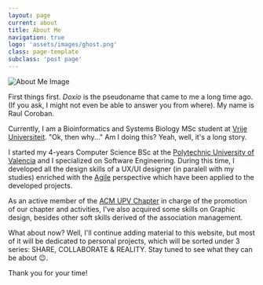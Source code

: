 ```yaml
---
layout: page
current: about
title: About Me
navigation: true
logo: 'assets/images/ghost.png'
class: page-template
subclass: 'post page'
---
```


![About Me Image](/images/logo.png)

First things first. <i>Doxio</i> is the pseudoname that came to me a long time ago. (If you ask, I might not even be able to answer you from where). My name is Raul Coroban.

Currently, I am a Bioinformatics and Systems Biology MSc student at [Vrije Universiteit](https://www.vu.nl/en). "Ok, then why..." Am I doing this? Yeah, well, it's a long story.

I started my 4-years Computer Science BSc at the [Polytechnic University of Valencia](http://www.upv.es/) and I specialized on Software Engineering. During this time, I developed all the design skills of a UX/UI designer (in paralell with my studies) enriched with the [Agile](https://en.wikipedia.org/wiki/Agile_software_development) perspective which have been applied to the developed projects.

As an active member of the [ACM UPV Chapter](https://acmupv.webs.upv.es) in charge of the promotion of our chapter and activities, I've also acquired some skills on Graphic design, besides other soft skills derived of the association management.

What about now? Well, I'll continue adding material to this website, but most of it will be dedicated to personal projects, which will be sorted under 3 series: SHARE, COLLABORATE & REALITY. Stay tuned to see what they can be about 😉.

Thank you for your time!
